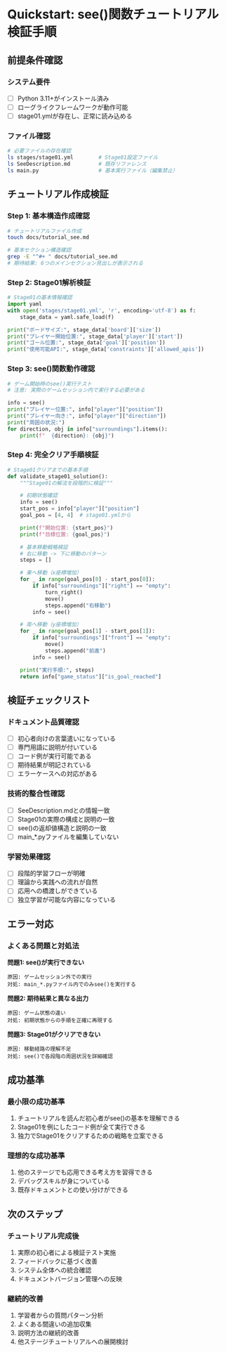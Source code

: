 # Quickstart: see()関数チュートリアル検証手順

## 前提条件確認

### システム要件
- [ ] Python 3.11+がインストール済み
- [ ] ローグライクフレームワークが動作可能
- [ ] stage01.ymlが存在し、正常に読み込める

### ファイル確認
```bash
# 必要ファイルの存在確認
ls stages/stage01.yml        # Stage01設定ファイル
ls SeeDescription.md         # 既存リファレンス
ls main.py                   # 基本実行ファイル（編集禁止）
```

## チュートリアル作成検証

### Step 1: 基本構造作成確認
```bash
# チュートリアルファイル作成
touch docs/tutorial_see.md

# 基本セクション構造確認
grep -E "^#+ " docs/tutorial_see.md
# 期待結果: 6つのメインセクション見出しが表示される
```

### Step 2: Stage01解析検証
```python
# Stage01の基本情報確認
import yaml
with open('stages/stage01.yml', 'r', encoding='utf-8') as f:
    stage_data = yaml.safe_load(f)

print("ボードサイズ:", stage_data['board']['size'])
print("プレイヤー開始位置:", stage_data['player']['start'])
print("ゴール位置:", stage_data['goal']['position'])
print("使用可能API:", stage_data['constraints']['allowed_apis'])
```

### Step 3: see()関数動作確認
```python
# ゲーム開始時のsee()実行テスト
# 注意: 実際のゲームセッション内で実行する必要がある

info = see()
print("プレイヤー位置:", info["player"]["position"])
print("プレイヤー向き:", info["player"]["direction"])
print("周囲の状況:")
for direction, obj in info["surroundings"].items():
    print(f"  {direction}: {obj}")
```

### Step 4: 完全クリア手順検証
```python
# Stage01クリアまでの基本手順
def validate_stage01_solution():
    """Stage01の解法を段階的に検証"""

    # 初期状態確認
    info = see()
    start_pos = info["player"]["position"]
    goal_pos = [4, 4]  # stage01.ymlから

    print(f"開始位置: {start_pos}")
    print(f"目標位置: {goal_pos}")

    # 基本移動戦略検証
    # 右に移動 -> 下に移動のパターン
    steps = []

    # 東へ移動（x座標増加）
    for _ in range(goal_pos[0] - start_pos[0]):
        if info["surroundings"]["right"] == "empty":
            turn_right()
            move()
            steps.append("右移動")
        info = see()

    # 南へ移動（y座標増加）
    for _ in range(goal_pos[1] - start_pos[1]):
        if info["surroundings"]["front"] == "empty":
            move()
            steps.append("前進")
        info = see()

    print("実行手順:", steps)
    return info["game_status"]["is_goal_reached"]
```

## 検証チェックリスト

### ドキュメント品質確認
- [ ] 初心者向けの言葉遣いになっている
- [ ] 専門用語に説明が付いている
- [ ] コード例が実行可能である
- [ ] 期待結果が明記されている
- [ ] エラーケースへの対応がある

### 技術的整合性確認
- [ ] SeeDescription.mdとの情報一致
- [ ] Stage01の実際の構成と説明の一致
- [ ] see()の返却値構造と説明の一致
- [ ] main_*.pyファイルを編集していない

### 学習効果確認
- [ ] 段階的学習フローが明確
- [ ] 理論から実践への流れが自然
- [ ] 応用への橋渡しができている
- [ ] 独立学習が可能な内容になっている

## エラー対応

### よくある問題と対処法

**問題1: see()が実行できない**
```
原因: ゲームセッション外での実行
対処: main_*.pyファイル内でのみsee()を実行する
```

**問題2: 期待結果と異なる出力**
```
原因: ゲーム状態の違い
対処: 初期状態からの手順を正確に再現する
```

**問題3: Stage01がクリアできない**
```
原因: 移動経路の理解不足
対処: see()で各段階の周囲状況を詳細確認
```

## 成功基準

### 最小限の成功基準
1. チュートリアルを読んだ初心者がsee()の基本を理解できる
2. Stage01を例にしたコード例が全て実行できる
3. 独力でStage01をクリアするための戦略を立案できる

### 理想的な成功基準
1. 他のステージでも応用できる考え方を習得できる
2. デバッグスキルが身についている
3. 既存ドキュメントとの使い分けができる

## 次のステップ

### チュートリアル完成後
1. 実際の初心者による検証テスト実施
2. フィードバックに基づく改善
3. システム全体への統合確認
4. ドキュメントバージョン管理への反映

### 継続的改善
1. 学習者からの質問パターン分析
2. よくある間違いの追加収集
3. 説明方法の継続的改善
4. 他ステージチュートリアルへの展開検討